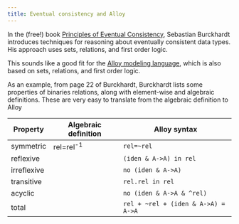 ```yaml
---
title: Eventual consistency and Alloy
---
```


In the (free!) book [Principles of Eventual Consistency][PoEC], Sebastian
Burckhardt introduces techniques for reasoning about eventually consistent data
types. His approach uses sets, relations, and first order logic.

This sounds like a good fit for the [Alloy modeling
language](http://alloytools.org/), which is also based on sets, relations, and
first order logic.

As an example, from page 22 of Burckhardt, Burckhardt lists some properties of
binaries relations, along with element-wise and algebraic definitions. These
are very easy to translate from the algebraic definition to Alloy

|Property    |Algebraic definition                |Alloy syntax                       |
|------------|------------------------------------|-----------------------------------|
|symmetric   |rel=rel<sup>-1</sup>                |`rel=~rel`                         |
|reflexive   | |`(iden & A->A) in rel`             |
|irreflexive | |`no (iden & A->A)`                 |
|transitive  | |`rel.rel in rel`                   |
|acyclic     | |`no (iden & A->A & ^rel)`          |
|total       | |`rel + ~rel + (iden & A->A) = A->A`|


[PoEC]: https://www.microsoft.com/en-us/research/publication/principles-of-eventual-consistency/
